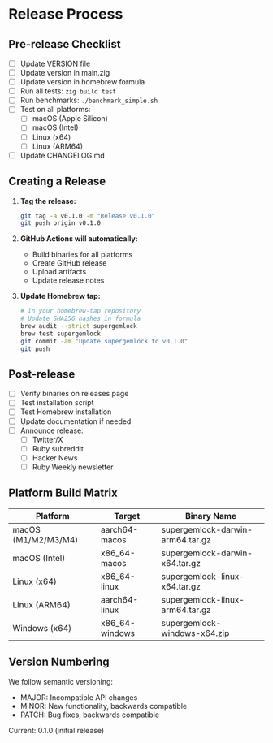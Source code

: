 # Release Process

## Pre-release Checklist

- [ ] Update VERSION file
- [ ] Update version in main.zig
- [ ] Update version in homebrew formula
- [ ] Run all tests: `zig build test`
- [ ] Run benchmarks: `./benchmark_simple.sh`
- [ ] Test on all platforms:
  - [ ] macOS (Apple Silicon)
  - [ ] macOS (Intel)
  - [ ] Linux (x64)
  - [ ] Linux (ARM64)
- [ ] Update CHANGELOG.md

## Creating a Release

1. **Tag the release:**
   ```bash
   git tag -a v0.1.0 -m "Release v0.1.0"
   git push origin v0.1.0
   ```

2. **GitHub Actions will automatically:**
   - Build binaries for all platforms
   - Create GitHub release
   - Upload artifacts
   - Update release notes

3. **Update Homebrew tap:**
   ```bash
   # In your homebrew-tap repository
   # Update SHA256 hashes in formula
   brew audit --strict supergemlock
   brew test supergemlock
   git commit -am "Update supergemlock to v0.1.0"
   git push
   ```

## Post-release

- [ ] Verify binaries on releases page
- [ ] Test installation script
- [ ] Test Homebrew installation
- [ ] Update documentation if needed
- [ ] Announce release:
  - [ ] Twitter/X
  - [ ] Ruby subreddit
  - [ ] Hacker News
  - [ ] Ruby Weekly newsletter

## Platform Build Matrix

| Platform | Target | Binary Name |
|----------|--------|-------------|
| macOS (M1/M2/M3/M4) | aarch64-macos | supergemlock-darwin-arm64.tar.gz |
| macOS (Intel) | x86_64-macos | supergemlock-darwin-x64.tar.gz |
| Linux (x64) | x86_64-linux | supergemlock-linux-x64.tar.gz |
| Linux (ARM64) | aarch64-linux | supergemlock-linux-arm64.tar.gz |
| Windows (x64) | x86_64-windows | supergemlock-windows-x64.zip |

## Version Numbering

We follow semantic versioning:
- MAJOR: Incompatible API changes
- MINOR: New functionality, backwards compatible
- PATCH: Bug fixes, backwards compatible

Current: 0.1.0 (initial release)